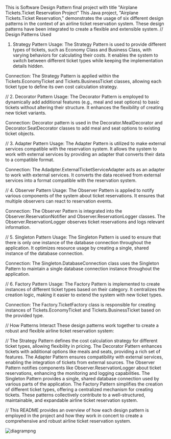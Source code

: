 This is Software Design Pattern final project  with title "Airplane Tickets.Ticket Reservation Project"
This Java project, "Airplane Tickets.Ticket Reservation," demonstrates the usage of six different design patterns in the context of an airline ticket reservation system. These design patterns have been integrated to create a flexible and extensible system.
//
Design Patterns Used
1. Strategy Pattern
Usage: The Strategy Pattern is used to provide different types of tickets, such as Economy Class and Business Class, with varying behaviors for calculating their costs. It enables the system to switch between different ticket types while keeping the implementation details hidden.


Connection: The Strategy Pattern is applied within the Tickets.EconomyTicket and Tickets.BusinessTicket classes, allowing each ticket type to define its own cost calculation strategy.

//
2. Decorator Pattern
Usage: The Decorator Pattern is employed to dynamically add additional features (e.g., meal and seat options) to basic tickets without altering their structure. It enhances the flexibility of creating new ticket variants.


Connection: Decorator pattern is used in the Decorator.MealDecorator and Decorator.SeatDecorator classes to add meal and seat options to existing ticket objects.

//
3. Adapter Pattern
Usage: The Adapter Pattern is utilized to make external services compatible with the reservation system. It allows the system to work with external services by providing an adapter that converts their data to a compatible format.

Connection: The Adadpter.ExternalTicketServiceAdapter acts as an adapter to work with external services. It converts the data received from external services into a format compatible with the reservation system.

//
4. Observer Pattern
Usage: The Observer Pattern is applied to notify various components of the system about ticket reservations. It ensures that multiple observers can react to reservation events.


Connection: The Observer Pattern is integrated into the Observer.ReservationNotifier and Observer.ReservationLogger classes. The Observer.ReservationLogger observes ticket reservations and logs relevant information.

//
5. Singleton Pattern
Usage: The Singleton Pattern is used to ensure that there is only one instance of the database connection throughout the application. It optimizes resource usage by creating a single, shared instance of the database connection.


Connection: The Singleton.DatabaseConnection class uses the Singleton Pattern to maintain a single database connection instance throughout the application.

//
6. Factory Pattern
Usage: The Factory Pattern is implemented to create instances of different ticket types based on their category. It centralizes the creation logic, making it easier to extend the system with new ticket types.


Connection: The Factory.TicketFactory class is responsible for creating instances of Tickets.EconomyTicket and Tickets.BusinessTicket based on the provided type.

//
How Patterns Interact
These design patterns work together to create a robust and flexible airline ticket reservation system:

//
The Strategy Pattern defines the cost calculation strategy for different ticket types, allowing flexibility in pricing.
The Decorator Pattern enhances tickets with additional options like meals and seats, providing a rich set of features.
The Adapter Pattern ensures compatibility with external services, enabling the integration of tickets from external sources.
The Observer Pattern notifies components like Observer.ReservationLogger about ticket reservations, enhancing the monitoring and logging capabilities.
The Singleton Pattern provides a single, shared database connection used by various parts of the application.
The Factory Pattern simplifies the creation of different ticket types, offering a centralized mechanism for creating tickets.
These patterns collectively contribute to a well-structured, maintainable, and expandable airline ticket reservation system.

//
This README provides an overview of how each design pattern is employed in the project and how they work in concert to create a comprehensive and robust airline ticket reservation system.

![diagrampng](https://github.com/daniyaradil04/sdp_final/assets/124418726/eb01361d-4188-49ac-a74c-dfb379c23d42)




 
